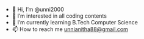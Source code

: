 - 👋 Hi, I’m @unni2000
- 👀 I’m interested in all coding contents
- 🌱 I’m currently learning B.Tech Computer Science
- 📫 How to reach me unnianitha88@gmail.com

<!---
unni2000/unni2000 is a ✨ special ✨ repository because its `README.md` (this file) appears on your GitHub profile.
You can click the Preview link to take a look at your changes.
--->
